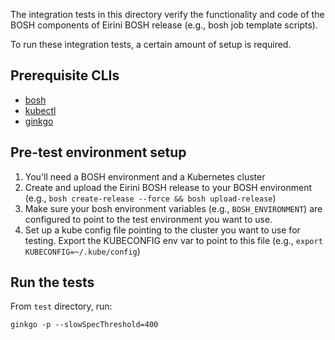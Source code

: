 The integration tests in this directory verify the functionality and code of the BOSH components of Eirini BOSH release (e.g., bosh job template scripts).

To run these integration tests, a certain amount of setup is required.

## Prerequisite CLIs
* [bosh](https://bosh.io/docs/cli-v2-install)
* [kubectl](https://kubernetes.io/docs/tasks/tools/install-kubectl)
* [ginkgo](https://onsi.github.io/ginkgo/)

## Pre-test environment setup
1. You'll need a BOSH environment and a Kubernetes cluster
1. Create and upload the Eirini BOSH release to your BOSH environment (e.g., `bosh create-release --force && bosh upload-release`)
1. Make sure your bosh environment variables (e.g., `BOSH_ENVIRONMENT`) are configured to point to the test environment you want to use.
1. Set up a kube config file pointing to the cluster you want to use for testing. Export the KUBECONFIG env var to point to this file (e.g., `export KUBECONFIG=~/.kube/config`)

## Run the tests
From `test` directory, run:

`ginkgo -p --slowSpecThreshold=400`
